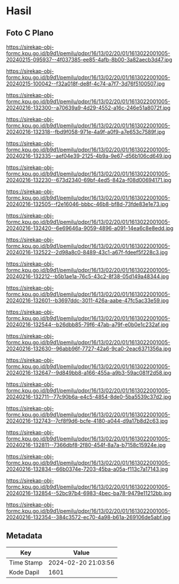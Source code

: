 # Hasil

## Foto C Plano

https://sirekap-obj-formc.kpu.go.id/b9d1/pemilu/pdpr/16/13/02/20/01/1613022001005-20240215-095937--4f037385-ee85-4afb-8b00-3a82aecb3d47.jpg

https://sirekap-obj-formc.kpu.go.id/b9d1/pemilu/pdpr/16/13/02/20/01/1613022001005-20240215-100042--f32a018f-de8f-4c74-a7f7-3d76f5100507.jpg

https://sirekap-obj-formc.kpu.go.id/b9d1/pemilu/pdpr/16/13/02/20/01/1613022001005-20240216-132300--a70639a9-4d29-4552-a16c-246e51a8072f.jpg

https://sirekap-obj-formc.kpu.go.id/b9d1/pemilu/pdpr/16/13/02/20/01/1613022001005-20240216-132318--fbd9f058-971e-4a9f-a0f9-a7e653c7589f.jpg

https://sirekap-obj-formc.kpu.go.id/b9d1/pemilu/pdpr/16/13/02/20/01/1613022001005-20240216-132335--aef04e39-2125-4b9a-9e67-d56b106cd649.jpg

https://sirekap-obj-formc.kpu.go.id/b9d1/pemilu/pdpr/16/13/02/20/01/1613022001005-20240216-132230--673d2340-69bf-4ed5-842a-f08d00694171.jpg

https://sirekap-obj-formc.kpu.go.id/b9d1/pemilu/pdpr/16/13/02/20/01/1613022001005-20240216-132505--f2e16046-bbbc-46b8-bf8d-73fde83e1e73.jpg

https://sirekap-obj-formc.kpu.go.id/b9d1/pemilu/pdpr/16/13/02/20/01/1613022001005-20240216-132420--6e69646a-9059-4896-a091-14ea6c8e8edd.jpg

https://sirekap-obj-formc.kpu.go.id/b9d1/pemilu/pdpr/16/13/02/20/01/1613022001005-20240216-132522--2d98a8c0-8489-43c1-a67f-fdeef5f228c3.jpg

https://sirekap-obj-formc.kpu.go.id/b9d1/pemilu/pdpr/16/13/02/20/01/1613022001005-20240216-132212--b5b1ae1a-76c5-43c2-8f38-05d149a48344.jpg

https://sirekap-obj-formc.kpu.go.id/b9d1/pemilu/pdpr/16/13/02/20/01/1613022001005-20240216-132601--b3697ddc-3011-426a-aabe-47fc5ac33e59.jpg

https://sirekap-obj-formc.kpu.go.id/b9d1/pemilu/pdpr/16/13/02/20/01/1613022001005-20240216-132544--b26dbb85-79f6-47ab-a79f-e0b0e1c232af.jpg

https://sirekap-obj-formc.kpu.go.id/b9d1/pemilu/pdpr/16/13/02/20/01/1613022001005-20240216-132630--96abb96f-7727-42a6-9ca0-2eac6371356a.jpg

https://sirekap-obj-formc.kpu.go.id/b9d1/pemilu/pdpr/16/13/02/20/01/1613022001005-20240216-132647--9d849bb8-a166-455a-a9b3-59ac081f2d58.jpg

https://sirekap-obj-formc.kpu.go.id/b9d1/pemilu/pdpr/16/13/02/20/01/1613022001005-20240216-132711--77c90b6a-e4c5-4854-8de0-5ba5539c37d2.jpg

https://sirekap-obj-formc.kpu.go.id/b9d1/pemilu/pdpr/16/13/02/20/01/1613022001005-20240216-132743--7cf8f9d6-bcfe-4180-a044-d9a17b8d2c63.jpg

https://sirekap-obj-formc.kpu.go.id/b9d1/pemilu/pdpr/16/13/02/20/01/1613022001005-20240216-132811--7366dbf8-2f80-454f-8a7a-b7158c15924e.jpg

https://sirekap-obj-formc.kpu.go.id/b9d1/pemilu/pdpr/16/13/02/20/01/1613022001005-20240216-132834--66b0374e-7203-45ba-a05a-f113c7a17143.jpg

https://sirekap-obj-formc.kpu.go.id/b9d1/pemilu/pdpr/16/13/02/20/01/1613022001005-20240216-132854--52bc97b4-6983-4bec-ba78-9479e11212bb.jpg

https://sirekap-obj-formc.kpu.go.id/b9d1/pemilu/pdpr/16/13/02/20/01/1613022001005-20240216-132354--384c3572-ec70-4a98-b61a-269106de5abf.jpg


## Metadata

| Key        | Value               |
| ---------- | ------------------- |
| Time Stamp | 2024-02-20 21:03:56 |
| Kode Dapil | 1601                |



